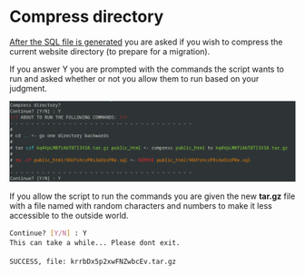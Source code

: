 # Compress directory

[After the SQL file is generated](Export-database.html) you are asked if you wish to compress the current website directory (to prepare for a migration).

If you answer Y you are prompted with the commands the script wants to run and asked whether or not you allow them to run based on your judgment.

![image](/images/WP-manager-SC-example.png)

If you allow the script to run the commands you are given the new **tar.gz** file with a file named with random characters and numbers to make it less accessible to the outside world.

```sh
Continue? [Y/N] : Y
This can take a while... Please dont exit.
 
SUCCESS, file: krrbDx5p2xwFNZwbcEv.tar.gz
```